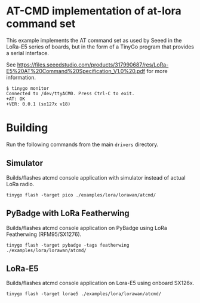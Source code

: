 # AT-CMD implementation of at-lora command set

This example implements the AT command set as used by Seeed in the LoRa-E5 series of boards, but in the form of a TinyGo program that provides a serial interface. 

See https://files.seeedstudio.com/products/317990687/res/LoRa-E5%20AT%20Command%20Specification_V1.0%20.pdf for more information.

```
$ tinygo monitor
Connected to /dev/ttyACM0. Press Ctrl-C to exit.
+AT: OK
+VER: 0.0.1 (sx127x v18)
```

# Building

Run the following commands from the main `drivers` directory.

## Simulator

Builds/flashes atcmd console application with simulator instead of actual LoRa radio.

```
tinygo flash -target pico ./examples/lora/lorawan/atcmd/
```

## PyBadge with LoRa Featherwing 

Builds/flashes atcmd console application on PyBadge using LoRa Featherwing (RFM95/SX1276).

```
tinygo flash -target pybadge -tags featherwing ./examples/lora/lorawan/atcmd/
```

## LoRa-E5 

Builds/flashes atcmd console application on Lora-E5 using onboard SX126x.

```
tinygo flash -target lorae5 ./examples/lora/lorawan/atcmd/
```

